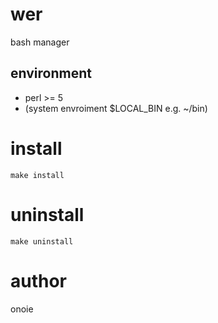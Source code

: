 # wer
bash manager
## environment
* perl >= 5
* (system envroiment $LOCAL\_BIN e.g. ~/bin)

# install
`make install`

# uninstall
`make uninstall`

# author
onoie
